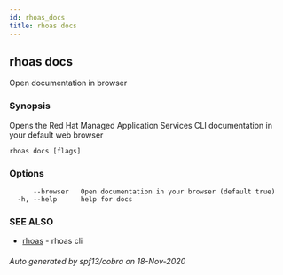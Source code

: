 ```yaml
---
id: rhoas_docs
title: rhoas docs
---
```

## rhoas docs

Open documentation in browser

### Synopsis

Opens the Red Hat Managed Application Services CLI documentation in your default web browser

```
rhoas docs [flags]
```

### Options

```
      --browser   Open documentation in your browser (default true)
  -h, --help      help for docs
```

### SEE ALSO

* [rhoas](rhoas.md)	 - rhoas cli

###### Auto generated by spf13/cobra on 18-Nov-2020
